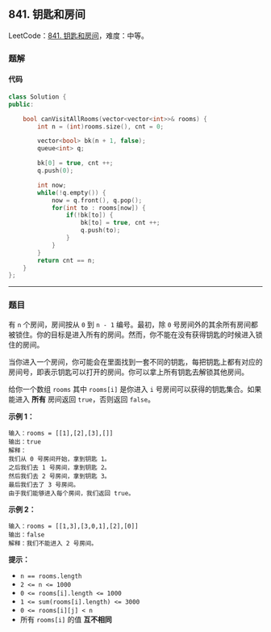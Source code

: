 ## 841. 钥匙和房间

LeetCode：[841. 钥匙和房间](https://leetcode.cn/problems/keys-and-rooms/)，难度：中等。

### 题解

#### 代码

```c++
class Solution {
public:

    bool canVisitAllRooms(vector<vector<int>>& rooms) {
        int n = (int)rooms.size(), cnt = 0;

        vector<bool> bk(n + 1, false);
        queue<int> q;

        bk[0] = true, cnt ++;
        q.push(0);

        int now;
        while(!q.empty()) {
            now = q.front(), q.pop();
            for(int to : rooms[now]) {
                if(!bk[to]) {
                    bk[to] = true, cnt ++;
                    q.push(to);
                }
            }
        }
        return cnt == n;
    }
};
```



---



### 题目

有 `n` 个房间，房间按从 `0` 到 `n - 1` 编号。最初，除 `0` 号房间外的其余所有房间都被锁住。你的目标是进入所有的房间。然而，你不能在没有获得钥匙的时候进入锁住的房间。

当你进入一个房间，你可能会在里面找到一套不同的钥匙，每把钥匙上都有对应的房间号，即表示钥匙可以打开的房间。你可以拿上所有钥匙去解锁其他房间。

给你一个数组 `rooms` 其中 `rooms[i]` 是你进入 `i` 号房间可以获得的钥匙集合。如果能进入 **所有** 房间返回 `true`，否则返回 `false`。

 



**示例 1：**

```
输入：rooms = [[1],[2],[3],[]]
输出：true
解释：
我们从 0 号房间开始，拿到钥匙 1。
之后我们去 1 号房间，拿到钥匙 2。
然后我们去 2 号房间，拿到钥匙 3。
最后我们去了 3 号房间。
由于我们能够进入每个房间，我们返回 true。
```

**示例 2：**

```
输入：rooms = [[1,3],[3,0,1],[2],[0]]
输出：false
解释：我们不能进入 2 号房间。
```

 

**提示：**

- `n == rooms.length`
- `2 <= n <= 1000`
- `0 <= rooms[i].length <= 1000`
- `1 <= sum(rooms[i].length) <= 3000`
- `0 <= rooms[i][j] < n`
- 所有 `rooms[i]` 的值 **互不相同**


